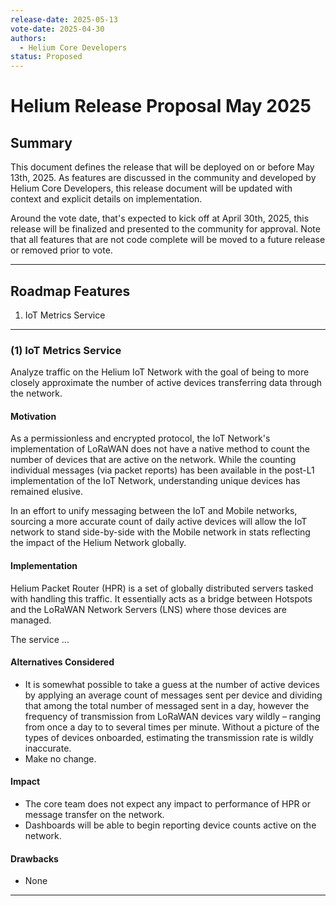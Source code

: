 ```yaml
---
release-date: 2025-05-13
vote-date: 2025-04-30
authors:
  - Helium Core Developers
status: Proposed
---
```


# Helium Release Proposal May 2025

## Summary

This document defines the release that will be deployed on or before May 13th, 2025. As features are discussed in the community and developed by Helium Core Developers, this release document will be updated with context and explicit details on implementation.

Around the vote date, that's expected to kick off at April 30th, 2025, this release will be finalized and presented to the community for approval. Note that all features that are not code complete will be moved to a future release or removed prior to vote.

---

## Roadmap Features

1. IoT Metrics Service

---

### (1) IoT Metrics Service

Analyze traffic on the Helium IoT Network with the goal of being to more closely approximate the number of active devices transferring data through the network.

#### Motivation

As a permissionless and encrypted protocol, the IoT Network's implementation of LoRaWAN does not have a native method to count the number of devices that are active on the network. While the counting individual messages (via packet reports) has been available in the post-L1 implementation of the IoT Network, understanding unique devices has remained elusive.

In an effort to unify messaging between the IoT and Mobile networks, sourcing a more accurate count of daily active devices will allow the IoT network to stand side-by-side with the Mobile network in stats reflecting the impact of the Helium Network globally.

#### Implementation

Helium Packet Router (HPR) is a set of globally distributed servers tasked with handling this traffic. It essentially acts as a bridge between Hotspots and the LoRaWAN Network Servers (LNS) where those devices are managed.

The service ...


#### Alternatives Considered

* It is somewhat possible to take a guess at the number of active devices by applying an average count of messages sent per device and dividing that among the total number of messaged sent in a day, however the frequency of transmission from LoRaWAN devices vary wildly – ranging from once a day to to several times per minute. Without a picture of the types of devices onboarded, estimating the transmission rate is wildly inaccurate.
* Make no change.

#### Impact

* The core team does not expect any impact to performance of HPR or message transfer on the network.
* Dashboards will be able to begin reporting device counts active on the network.

#### Drawbacks

* None


---

